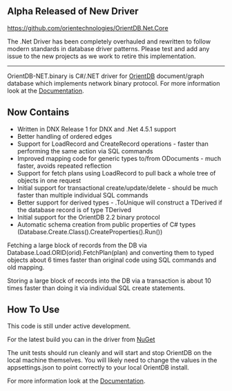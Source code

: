 Alpha Released of New Driver
----------------------------------------------
https://github.com/orientechnologies/OrientDB.Net.Core

The .Net Driver has been completely overhauled and rewritten to follow modern standards in database driver patterns.  Please  test and add any issue to the new projects as we work to retire this implementation.

----------------------------------------------
OrientDB-NET.binary is C#/.NET driver for [OrientDB](http://www.orientdb.org/) document/graph database which implements network binary protocol. For more information look at the [Documentation](http://orientdb.com/docs/master/NET.html).

Now Contains
---------------------------------------------

* Written in DNX Release 1 for DNX and .Net 4.5.1 support
* Better handling of ordered edges
* Support for LoadRecord and CreateRecord operations - faster than performing the same action via SQL commands
* Improved mapping code for generic types to/from ODocuments - much faster, avoids repeated reflection
* Support for fetch plans using LoadRecord to pull back a whole tree of objects in one request
* Initial support for transactional create/update/delete - should be much faster than multiple individual SQL commands
* Better support for derived types - .ToUnique<TBase> will construct a TDerived if the database record is of type TDerived 
* Initial support for the OrientDB 2.2 binary protocol
* Automatic schema creation from public properties of C# types (Database.Create.Class<T>().CreateProperties().Run())

Fetching a large block of records from the DB via Database.Load.ORID(orid).FetchPlan(plan) and converting them to typed objects about 6 times faster than original code using SQL commands and old mapping.

Storing a large block of records into the DB via a transaction is about 10 times faster than doing it via individual SQL create statements.

How To Use
----------

This code is still under active development.

For the latest build you can in the driver from [NuGet](https://www.nuget.org/packages/OrientDB-Net.binary.Innov8tive/)

The unit tests should run cleanly and will start and stop OrientDB on the local machine themselves. You will likely need to change the values in the appsettings.json to point correctly to your local OrientDB install.

For more information look at the [Documentation](http://orientdb.com/docs/master/NET.html).

